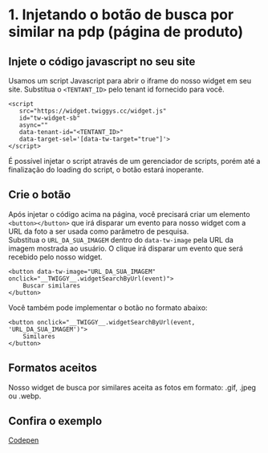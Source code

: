 # 1. Injetando o botão de busca por similar na pdp (página de produto)

## Injete o código javascript no seu site
Usamos um script Javascript para abrir o iframe do nosso widget em seu site.
Substitua o `<TENTANT_ID>` pelo tenant id fornecido para você.

```
<script 
   src="https://widget.twiggys.cc/widget.js" 
   id="tw-widget-sb" 
   async="" 
   data-tenant-id="<TENTANT_ID>" 
   data-target-sel='[data-tw-target="true"]'>
</script>
```

É possível injetar o script através de um gerenciador de scripts, porém até a finalização do loading do script, o botão estará inoperante.

## Crie o botão
Após injetar o código acima na página, você precisará criar um elemento `<button></button>` que irá disparar um evento para nosso widget com a URL da foto a ser usada como parâmetro de pesquisa.</br>
Substitua o `URL_DA_SUA_IMAGEM` dentro do `data-tw-image` pela URL da imagem mostrada ao usuário.
O clique irá disparar um evento que será recebido pelo nosso widget.

```
<button data-tw-image="URL_DA_SUA_IMAGEM" onclick="__TWIGGY__.widgetSearchByUrl(event)">
    Buscar similares
</button>
```
Você também pode implementar o botão no formato abaixo:
```
<button onclick="__TWIGGY__.widgetSearchByUrl(event, 'URL_DA_SUA_IMAGEM')">
    Similares
</button>
```

## Formatos aceitos
Nosso widget de busca por similares aceita as fotos em formato: .gif, .jpeg ou .webp.

## Confira o exemplo
[Codepen](https://codepen.io/AustinFelipe/pen/mdGpqbj)